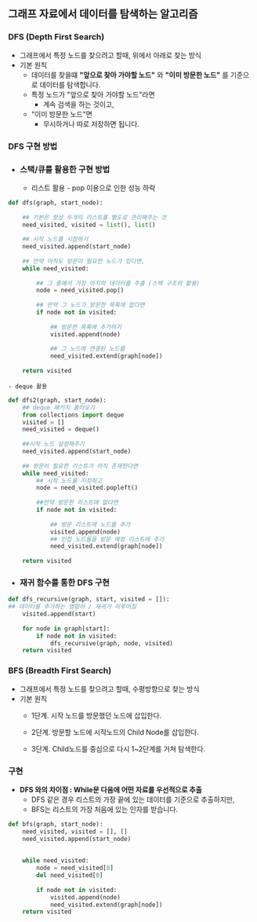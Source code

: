 ## 그래프 자료에서 데이터를 탐색하는 알고리즘

### DFS (Depth First Search)
- 그래프에서 특정 노드를 찾으려고 할때, 위에서 아래로 찾는 방식
- 기본 원칙
    - 데이터를 찾을떄 **"앞으로 찾아 가야할 노드"** 와 **"이미 방문한 노드"** 를 기준으로 데이터를 탐색합니다.
    - 특정 노드가 "앞으로 찾아 가야할 노드"라면 
        - 계속 검색을 하는 것이고, 
    - "이미 방문한 노드"면 
        - 무시하거나 따로 저장하면 됩니다. 



### DFS 구현 방법
- ### 스택/큐를 활용한 구현 방법
    - 리스트 활용 - pop 이용으로 인한 성능 하락


```python
def dfs(graph, start_node):
 
    ## 기본은 항상 두개의 리스트를 별도로 관리해주는 것
    need_visited, visited = list(), list()
 
    ## 시작 노드를 시정하기 
    need_visited.append(start_node)
    
    ## 만약 아직도 방문이 필요한 노드가 있다면,
    while need_visited:
 
        ## 그 중에서 가장 마지막 데이터를 추출 (스택 구조의 활용)
        node = need_visited.pop()
        
        ## 만약 그 노드가 방문한 목록에 없다면
        if node not in visited:
 
            ## 방문한 목록에 추가하기 
            visited.append(node)
 
            ## 그 노드에 연결된 노드를 
            need_visited.extend(graph[node])
            
    return visited
```

    - deque 활용


```python
def dfs2(graph, start_node):
    ## deque 패키지 불러오기
    from collections import deque
    visited = []
    need_visited = deque()
    
    ##시작 노드 설정해주기
    need_visited.append(start_node)
    
    ## 방문이 필요한 리스트가 아직 존재한다면
    while need_visited:
        ## 시작 노드를 지정하고
        node = need_visited.popleft()
 
        ##만약 방문한 리스트에 없다면
        if node not in visited:
 
            ## 방문 리스트에 노드를 추가
            visited.append(node)
            ## 인접 노드들을 방문 예정 리스트에 추가
            need_visited.extend(graph[node])
                
    return visited
```

- ### 재귀 함수를 통한 DFS 구현


```python
def dfs_recursive(graph, start, visited = []):
## 데이터를 추가하는 명령어 / 재귀가 이루어짐 
    visited.append(start)
 
    for node in graph[start]:
        if node not in visited:
            dfs_recursive(graph, node, visited)
    return visited
```

### BFS (Breadth First Search)
- 그래프에서 특정 노드를 찾으려고 할때, 수평방향으로 찾는 방식
- 기본 원칙
    - 1단계. 시작 노드를 방문했던 노드에 삽입한다. 

    - 2단계. 방문할 노드에 시작노드의 Child Node를 삽입한다. 
    
    - 3단계. Child노드를 중심으로 다시 1~2단계를 거쳐 탐색한다. 
    
### 구현
- **DFS 와의 차이점 : While문 다음에 어떤 자료를 우선적으로 추출**
    - DFS 같은 경우 리스트의 가장 끝에 있는 데이터를 기준으로 추출하지만, 
    - BFS는 리스트의 가장 처음에 있는 인자를 받습니다. 


```python
def bfs(graph, start_node):
    need_visited, visited = [], []
    need_visited.append(start_node)
    
    
    while need_visited:
        node = need_visited[0]
        del need_visited[0]
        
        if node not in visited:
            visited.append(node)
            need_visited.extend(graph[node])
    return visited
```
